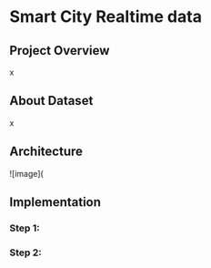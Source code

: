 # Smart City Realtime data
## Project Overview
x
## About Dataset
x
## Architecture
![image](
## Implementation
### Step 1:
### Step 2:
